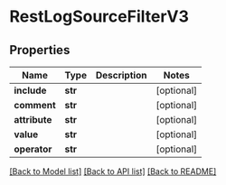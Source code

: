 # RestLogSourceFilterV3

## Properties
Name | Type | Description | Notes
------------ | ------------- | ------------- | -------------
**include** | **str** |  | [optional] 
**comment** | **str** |  | [optional] 
**attribute** | **str** |  | [optional] 
**value** | **str** |  | [optional] 
**operator** | **str** |  | [optional] 

[[Back to Model list]](../README.md#documentation-for-models) [[Back to API list]](../README.md#documentation-for-api-endpoints) [[Back to README]](../README.md)

